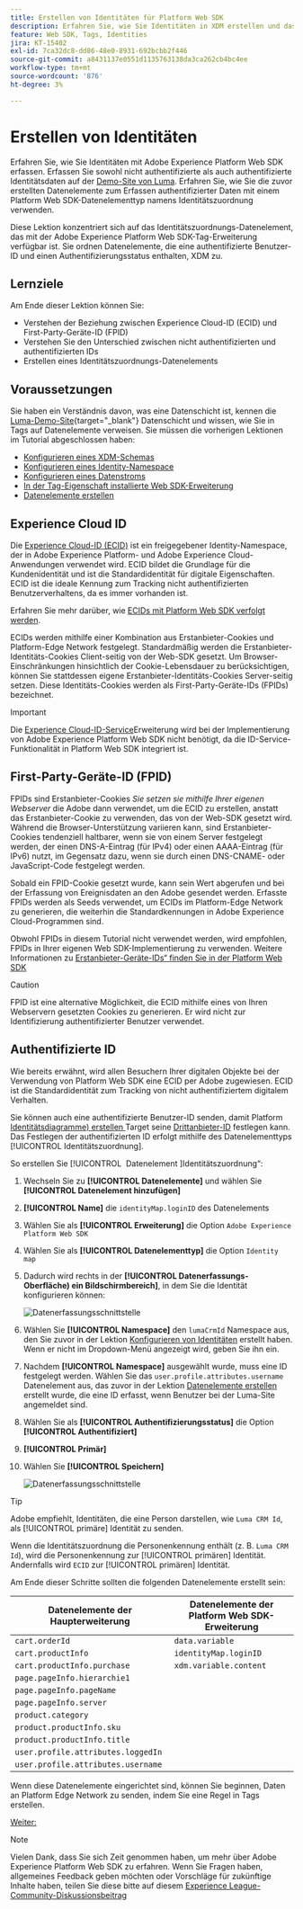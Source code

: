 ```yaml
---
title: Erstellen von Identitäten für Platform Web SDK
description: Erfahren Sie, wie Sie Identitäten in XDM erstellen und das Datenelement „Identity Map“ verwenden, um Benutzer-IDs zu erfassen. Diese Lektion ist Teil des Tutorials „Implementieren von Adobe Experience Cloud mit Web SDK“.
feature: Web SDK, Tags, Identities
jira: KT-15402
exl-id: 7ca32dc8-dd86-48e0-8931-692bcbb2f446
source-git-commit: a8431137e0551d1135763138da3ca262cb4bc4ee
workflow-type: tm+mt
source-wordcount: '876'
ht-degree: 3%

---
```


# Erstellen von Identitäten

Erfahren Sie, wie Sie Identitäten mit Adobe Experience Platform Web SDK erfassen. Erfassen Sie sowohl nicht authentifizierte als auch authentifizierte Identitätsdaten auf der [Demo-Site von Luma](https://luma.enablementadobe.com/content/luma/us/en.html). Erfahren Sie, wie Sie die zuvor erstellten Datenelemente zum Erfassen authentifizierter Daten mit einem Platform Web SDK-Datenelementtyp namens Identitätszuordnung verwenden.

Diese Lektion konzentriert sich auf das Identitätszuordnungs-Datenelement, das mit der Adobe Experience Platform Web SDK-Tag-Erweiterung verfügbar ist. Sie ordnen Datenelemente, die eine authentifizierte Benutzer-ID und einen Authentifizierungsstatus enthalten, XDM zu.

## Lernziele

Am Ende dieser Lektion können Sie:

* Verstehen der Beziehung zwischen Experience Cloud-ID (ECID) und First-Party-Geräte-ID (FPID)
* Verstehen Sie den Unterschied zwischen nicht authentifizierten und authentifizierten IDs
* Erstellen eines Identitätszuordnungs-Datenelements

## Voraussetzungen

Sie haben ein Verständnis davon, was eine Datenschicht ist, kennen die [Luma-Demo-Site](https://luma.enablementadobe.com/content/luma/us/en.html){target="_blank"} Datenschicht und wissen, wie Sie in Tags auf Datenelemente verweisen. Sie müssen die vorherigen Lektionen im Tutorial abgeschlossen haben:

* [Konfigurieren eines XDM-Schemas](configure-schemas.md)
* [Konfigurieren eines Identity-Namespace](configure-identities.md)
* [Konfigurieren eines Datenstroms](configure-datastream.md)
* [In der Tag-Eigenschaft installierte Web SDK-Erweiterung](install-web-sdk.md)
* [Datenelemente erstellen](create-data-elements.md)


## Experience Cloud ID

Die [Experience Cloud-ID (ECID)](https://experienceleague.adobe.com/en/docs/experience-platform/identity/features/ecid) ist ein freigegebener Identity-Namespace, der in Adobe Experience Platform- und Adobe Experience Cloud-Anwendungen verwendet wird. ECID bildet die Grundlage für die Kundenidentität und ist die Standardidentität für digitale Eigenschaften. ECID ist die ideale Kennung zum Tracking nicht authentifizierten Benutzerverhaltens, da es immer vorhanden ist.

<!-- FYI I commented this out because it was breaking the build - Jack
>[!TIP]
>
> When you use the Experience Platform Web SDK to set up Adobe applications on your digital properties, the ECID is generated at the Adobe Edge server level. As such, ECID is not viewable on the client-side network request payload. You can view the ECID by seeing the Preview tab of the network request, or by using the [Adobe Experience Platform Debugger Edge Trace](set-up-analytics.md#experience-cloud-id-validation).
>![View ECID](assets/validate-dev-console-ecid.png)
-->

Erfahren Sie mehr darüber, wie [ECIDs mit Platform Web SDK verfolgt werden](https://experienceleague.adobe.com/en/docs/experience-platform/edge/identity/overview).

ECIDs werden mithilfe einer Kombination aus Erstanbieter-Cookies und Platform-Edge Network festgelegt. Standardmäßig werden die Erstanbieter-Identitäts-Cookies Client-seitig von der Web-SDK gesetzt. Um Browser-Einschränkungen hinsichtlich der Cookie-Lebensdauer zu berücksichtigen, können Sie stattdessen eigene Erstanbieter-Identitäts-Cookies Server-seitig setzen. Diese Identitäts-Cookies werden als First-Party-Geräte-IDs (FPIDs) bezeichnet.

>[!IMPORTANT]
>
>Die [Experience Cloud-ID-Service](https://exchange.adobe.com/apps/ec/100160/adobe-experience-cloud-id-launch-extension)Erweiterung wird bei der Implementierung von Adobe Experience Platform Web SDK nicht benötigt, da die ID-Service-Funktionalität in Platform Web SDK integriert ist.

## First-Party-Geräte-ID (FPID)

FPIDs sind Erstanbieter-Cookies _Sie setzen sie mithilfe Ihrer eigenen Webserver_ die Adobe dann verwendet, um die ECID zu erstellen, anstatt das Erstanbieter-Cookie zu verwenden, das von der Web-SDK gesetzt wird. Während die Browser-Unterstützung variieren kann, sind Erstanbieter-Cookies tendenziell haltbarer, wenn sie von einem Server festgelegt werden, der einen DNS-A-Eintrag (für IPv4) oder einen AAAA-Eintrag (für IPv6) nutzt, im Gegensatz dazu, wenn sie durch einen DNS-CNAME- oder JavaScript-Code festgelegt werden.

Sobald ein FPID-Cookie gesetzt wurde, kann sein Wert abgerufen und bei der Erfassung von Ereignisdaten an den Adobe gesendet werden. Erfasste FPIDs werden als Seeds verwendet, um ECIDs im Platform-Edge Network zu generieren, die weiterhin die Standardkennungen in Adobe Experience Cloud-Programmen sind.

Obwohl FPIDs in diesem Tutorial nicht verwendet werden, wird empfohlen, FPIDs in Ihrer eigenen Web SDK-Implementierung zu verwenden. Weitere Informationen zu [Erstanbieter-Geräte-IDs“ finden Sie in der Platform Web SDK](https://experienceleague.adobe.com/en/docs/experience-platform/edge/identity/first-party-device-ids)

>[!CAUTION]
>
> FPID ist eine alternative Möglichkeit, die ECID mithilfe eines von Ihren Webservern gesetzten Cookies zu generieren. Er wird nicht zur Identifizierung authentifizierter Benutzer verwendet.

## Authentifizierte ID

Wie bereits erwähnt, wird allen Besuchern Ihrer digitalen Objekte bei der Verwendung von Platform Web SDK eine ECID per Adobe zugewiesen. ECID ist die Standardidentität zum Tracking von nicht authentifiziertem digitalem Verhalten.

Sie können auch eine authentifizierte Benutzer-ID senden, damit Platform [Identitätsdiagramme) erstellen ](https://experienceleague.adobe.com/en/docs/platform-learn/tutorials/identities/understanding-identity-and-identity-graphs) Target seine [Drittanbieter-ID](https://experienceleague.adobe.com/en/docs/target/using/audiences/visitor-profiles/3rd-party-id) festlegen kann. Das Festlegen der authentifizierten ID erfolgt mithilfe des Datenelementtyps [!UICONTROL Identitätszuordnung].

So erstellen Sie [!UICONTROL &#x200B; Datenelement &#x200B;]Identitätszuordnung“:

1. Wechseln Sie zu **[!UICONTROL Datenelemente]** und wählen Sie **[!UICONTROL Datenelement hinzufügen]**

1. **[!UICONTROL Name]** die `identityMap.loginID` des Datenelements

1. Wählen Sie als **[!UICONTROL Erweiterung]** die Option `Adobe Experience Platform Web SDK`

1. Wählen Sie als **[!UICONTROL Datenelementtyp]** die Option `Identity map`

1. Dadurch wird rechts in der **[!UICONTROL Datenerfassungs-Oberfläche) ein Bildschirmbereich]**, in dem Sie die Identität konfigurieren können:

   ![Datenerfassungsschnittstelle](assets/identity-identityMap-setup.png)

1. Wählen Sie **[!UICONTROL Namespace]** den `lumaCrmId` Namespace aus, den Sie zuvor in der Lektion [Konfigurieren von Identitäten](configure-identities.md) erstellt haben. Wenn er nicht im Dropdown-Menü angezeigt wird, geben Sie ihn ein.

1. Nachdem **[!UICONTROL Namespace]** ausgewählt wurde, muss eine ID festgelegt werden. Wählen Sie das `user.profile.attributes.username` Datenelement aus, das zuvor in der Lektion [Datenelemente erstellen](create-data-elements.md#create-data-elements-to-capture-the-data-layer) erstellt wurde, die eine ID erfasst, wenn Benutzer bei der Luma-Site angemeldet sind.

   <!--  >[!TIP]
    >
    >You can verify the **[!UICONTROL Luma CRM ID]** is collected in a data element on the web property by going to the [Luma Demo site](https://luma.enablementadobe.com/content/luma/us/en.html), logging in, [switching the tag environment](validate-with-debugger.md#use-the-experience-platform-debugger-to-map-to-your-tag-property) to your own, and typing `_satellite.getVar("user.profile.attributes.username")` in the web browser developer console.
    >
    >   ![Data Element  ID ](assets/identity-data-element-customer-id.png)
    -->

1. Wählen Sie als **[!UICONTROL Authentifizierungsstatus]** die Option **[!UICONTROL Authentifiziert]**
1. **[!UICONTROL Primär]**

1. Wählen Sie **[!UICONTROL Speichern]**

   ![Datenerfassungsschnittstelle](assets/identity-id-namespace.png)

>[!TIP]
>
> Adobe empfiehlt, Identitäten, die eine Person darstellen, wie `Luma CRM Id`, als [!UICONTROL primäre] Identität zu senden.
>
> Wenn die Identitätszuordnung die Personenkennung enthält (z. B. `Luma CRM Id`), wird die Personenkennung zur [!UICONTROL primären] Identität. Andernfalls wird `ECID` zur [!UICONTROL primären] Identität.




<!--
1. Once the data element is configured in **[!UICONTROL Data Collection interface]**, it can be tested on the Luma web property like any other Data Element. Enter the following script in the browser developer console
   
   
   ```
   _satellite.getVar('identityMap.loginID')
   ```  

   ![Data Collection interface](assets/identity-consoleIdentityDataElement.png)
   
   >[!NOTE]
   >
   >ECID identifier will NOT populate in the Data Element, as this is configured already with Platform Web SDK.   
-->

Am Ende dieser Schritte sollten die folgenden Datenelemente erstellt sein:

| Datenelemente der Haupterweiterung | Datenelemente der Platform Web SDK-Erweiterung |
-----------------------------|-------------------------------
| `cart.orderId` | `data.variable` |
| `cart.productInfo` | `identityMap.loginID` |
| `cart.productInfo.purchase` | `xdm.variable.content` |
| `page.pageInfo.hierarchie1` | |
| `page.pageInfo.pageName` | |
| `page.pageInfo.server` | |
| `product.category` | |
| `product.productInfo.sku` | |
| `product.productInfo.title` | |
| `user.profile.attributes.loggedIn` | |
| `user.profile.attributes.username` | |

Wenn diese Datenelemente eingerichtet sind, können Sie beginnen, Daten an Platform Edge Network zu senden, indem Sie eine Regel in Tags erstellen.

[Weiter: ](create-tag-rule.md)

>[!NOTE]
>
>Vielen Dank, dass Sie sich Zeit genommen haben, um mehr über Adobe Experience Platform Web SDK zu erfahren. Wenn Sie Fragen haben, allgemeines Feedback geben möchten oder Vorschläge für zukünftige Inhalte haben, teilen Sie diese bitte auf diesem [Experience League-Community-Diskussionsbeitrag](https://experienceleaguecommunities.adobe.com/t5/adobe-experience-platform-data/tutorial-discussion-implement-adobe-experience-cloud-with-web/td-p/444996)
